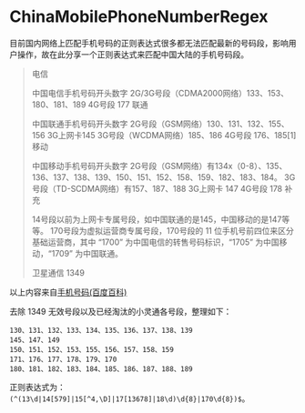 ChinaMobilePhoneNumberRegex
===========================

目前国内网络上匹配手机号码的正则表达式很多都无法匹配最新的号码段，影响用户操作，故在此分享一个正则表达式来匹配中国大陆的手机号码段。

> 电信
> 
> 中国电信手机号码开头数字 2G/3G号段（CDMA2000网络）133、153、180、181、189 4G号段 177 联通
> 
> 中国联通手机号码开头数字 2G号段（GSM网络）130、131、132、155、156 3G上网卡145
> 3G号段（WCDMA网络）185、186 4G号段 176、185[1]  移动
> 
> 中国移动手机号码开头数字
> 2G号段（GSM网络）有134x（0-8）、135、136、137、138、139、150、151、152、158、159、182、183、184。
> 3G号段（TD-SCDMA网络）有157、187、188 3G上网卡 147 4G号段 178 补充
> 
> 14号段以前为上网卡专属号段，如中国联通的是145，中国移动的是147等等。 170号段为虚拟运营商专属号段，170号段的 11
> 位手机号前四位来区分基础运营商，其中 “1700” 为中国电信的转售号码标识，“1705” 为中国移动，“1709” 为中国联通。
> 
> 卫星通信 1349

以上内容来自[手机号码(百度百科)](http://baike.baidu.com/view/781667.htm)

去除 1349 无效号段以及已经淘汰的小灵通各号段，整理如下：   

```
130、131、132、133、134、135、136、137、138、139   
145、147、149   
150、151、152、153、155、156、157、158、159     
171、176、177、178、179、170
180、181、182、183、184、185、186、187、188、189   
```

正则表达式为：`(^(13\d|14[579]|15[^4,\D]|17[13678]|18\d)\d{8}|170\d{8})$`。
